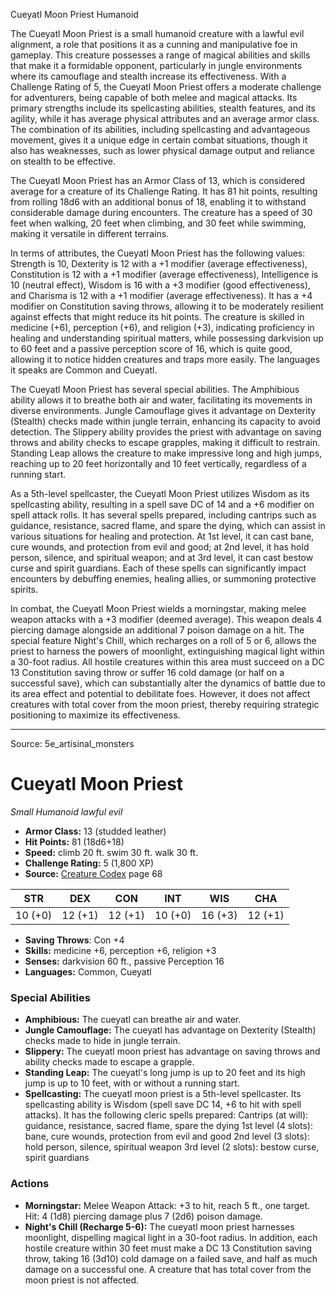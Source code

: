 <MonsterName/>Cueyatl Moon Priest</MonsterName>
<CreatureType/>Humanoid</CreatureType>

<summary>The Cueyatl Moon Priest is a small humanoid creature with a lawful evil alignment, a role that positions it as a cunning and manipulative foe in gameplay. This creature possesses a range of magical abilities and skills that make it a formidable opponent, particularly in jungle environments where its camouflage and stealth increase its effectiveness. With a Challenge Rating of 5, the Cueyatl Moon Priest offers a moderate challenge for adventurers, being capable of both melee and magical attacks. Its primary strengths include its spellcasting abilities, stealth features, and its agility, while it has average physical attributes and an average armor class. The combination of its abilities, including spellcasting and advantageous movement, gives it a unique edge in certain combat situations, though it also has weaknesses, such as lower physical damage output and reliance on stealth to be effective.</summary>

<detail>

The Cueyatl Moon Priest has an Armor Class of 13, which is considered average for a creature of its Challenge Rating. It has 81 hit points, resulting from rolling 18d6 with an additional bonus of 18, enabling it to withstand considerable damage during encounters. The creature has a speed of 30 feet when walking, 20 feet when climbing, and 30 feet while swimming, making it versatile in different terrains.

In terms of attributes, the Cueyatl Moon Priest has the following values: Strength is 10, Dexterity is 12 with a +1 modifier (average effectiveness), Constitution is 12 with a +1 modifier (average effectiveness), Intelligence is 10 (neutral effect), Wisdom is 16 with a +3 modifier (good effectiveness), and Charisma is 12 with a +1 modifier (average effectiveness). It has a +4 modifier on Constitution saving throws, allowing it to be moderately resilient against effects that might reduce its hit points. The creature is skilled in medicine (+6), perception (+6), and religion (+3), indicating proficiency in healing and understanding spiritual matters, while possessing darkvision up to 60 feet and a passive perception score of 16, which is quite good, allowing it to notice hidden creatures and traps more easily. The languages it speaks are Common and Cueyatl.

The Cueyatl Moon Priest has several special abilities. The Amphibious ability allows it to breathe both air and water, facilitating its movements in diverse environments. Jungle Camouflage gives it advantage on Dexterity (Stealth) checks made within jungle terrain, enhancing its capacity to avoid detection. The Slippery ability provides the priest with advantage on saving throws and ability checks to escape grapples, making it difficult to restrain. Standing Leap allows the creature to make impressive long and high jumps, reaching up to 20 feet horizontally and 10 feet vertically, regardless of a running start.

As a 5th-level spellcaster, the Cueyatl Moon Priest utilizes Wisdom as its spellcasting ability, resulting in a spell save DC of 14 and a +6 modifier on spell attack rolls. It has several spells prepared, including cantrips such as guidance, resistance, sacred flame, and spare the dying, which can assist in various situations for healing and protection. At 1st level, it can cast bane, cure wounds, and protection from evil and good; at 2nd level, it has hold person, silence, and spiritual weapon; and at 3rd level, it can cast bestow curse and spirit guardians. Each of these spells can significantly impact encounters by debuffing enemies, healing allies, or summoning protective spirits.

In combat, the Cueyatl Moon Priest wields a morningstar, making melee weapon attacks with a +3 modifier (deemed average). This weapon deals 4 piercing damage alongside an additional 7 poison damage on a hit. The special feature Night's Chill, which recharges on a roll of 5 or 6, allows the priest to harness the powers of moonlight, extinguishing magical light within a 30-foot radius. All hostile creatures within this area must succeed on a DC 13 Constitution saving throw or suffer 16 cold damage (or half on a successful save), which can substantially alter the dynamics of battle due to its area effect and potential to debilitate foes. However, it does not affect creatures with total cover from the moon priest, thereby requiring strategic positioning to maximize its effectiveness.</detail>



---

Source: 5e_artisinal_monsters

# Cueyatl Moon Priest

*Small* *Humanoid* *lawful evil*

- **Armor Class:** 13 (studded leather)
- **Hit Points:** 81 (18d6+18)
- **Speed:** climb 20 ft. swim 30 ft. walk 30 ft.
- **Challenge Rating:** 5 (1,800 XP)
- **Source:** [Creature Codex](https://koboldpress.com/kpstore/product/creature-codex-for-5th-edition-dnd) page 68

| STR | DEX | CON | INT | WIS | CHA |
| --- | --- | --- | --- | --- | --- |
| 10 (+0) | 12 (+1) | 12 (+1) | 10 (+0) | 16 (+3) | 12 (+1) |

- **Saving Throws**: Con +4
- **Skills:** medicine +6, perception +6, religion +3
- **Senses:** darkvision 60 ft., passive Perception 16
- **Languages:** Common, Cueyatl

### Special Abilities

- **Amphibious:** The cueyatl can breathe air and water.
- **Jungle Camouflage:** The cueyatl has advantage on Dexterity (Stealth) checks made to hide in jungle terrain.
- **Slippery:** The cueyatl moon priest has advantage on saving throws and ability checks made to escape a grapple.
- **Standing Leap:** The cueyatl's long jump is up to 20 feet and its high jump is up to 10 feet, with or without a running start.
- **Spellcasting:** The cueyatl moon priest is a 5th-level spellcaster. Its spellcasting ability is Wisdom (spell save DC 14, +6 to hit with spell attacks). It has the following cleric spells prepared: 
Cantrips (at will): guidance, resistance, sacred flame, spare the dying
1st level (4 slots): bane, cure wounds, protection from evil and good
2nd level (3 slots): hold person, silence, spiritual weapon
3rd level (2 slots): bestow curse, spirit guardians

### Actions

- **Morningstar:** Melee Weapon Attack: +3 to hit, reach 5 ft., one target. Hit: 4 (1d8) piercing damage plus 7 (2d6) poison damage.
- **Night's Chill (Recharge 5-6):** The cueyatl moon priest harnesses moonlight, dispelling magical light in a 30-foot radius. In addition, each hostile creature within 30 feet must make a DC 13 Constitution saving throw, taking 16 (3d10) cold damage on a failed save, and half as much damage on a successful one. A creature that has total cover from the moon priest is not affected.




